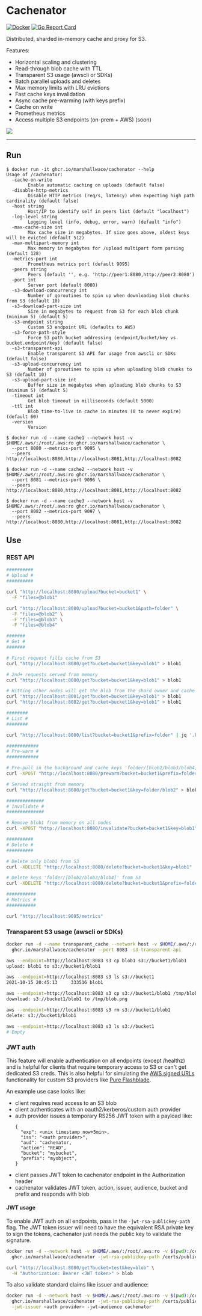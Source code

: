# Cachenator

[![Docker](https://github.com/MarshallWace/cachenator/workflows/Publish%20Docker/badge.svg)](https://github.com/MarshallWace/cachenator/actions?query=workflow%3A%22Publish+Docker%22) [![Go Report Card](https://goreportcard.com/badge/github.com/MarshallWace/cachenator)](https://goreportcard.com/report/github.com/MarshallWace/cachenator)

Distributed, sharded in-memory cache and proxy for S3.

Features:

- Horizontal scaling and clustering
- Read-through blob cache with TTL
- Transparent S3 usage (awscli or SDKs)
- Batch parallel uploads and deletes
- Max memory limits with LRU evictions
- Fast cache keys invalidation
- Async cache pre-warming (with keys prefix)
- Cache on write
- Prometheus metrics
- Access multiple S3 endpoints (on-prem + AWS) (soon)

<img src="./docs/diagram.png">

---

## Run

```
$ docker run -it ghcr.io/marshallwace/cachenator --help
Usage of /cachenator:
  -cache-on-write
    	Enable automatic caching on uploads (default false)
  -disable-http-metrics
    	Disable HTTP metrics (req/s, latency) when expecting high path cardinality (default false)
  -host string
    	Host/IP to identify self in peers list (default "localhost")
  -log-level string
    	Logging level (info, debug, error, warn) (default "info")
  -max-cache-size int
    	Max cache size in megabytes. If size goes above, oldest keys will be evicted (default 512)
  -max-multipart-memory int
    	Max memory in megabytes for /upload multipart form parsing (default 128)
  -metrics-port int
    	Prometheus metrics port (default 9095)
  -peers string
    	Peers (default '', e.g. 'http://peer1:8080,http://peer2:8080')
  -port int
    	Server port (default 8080)
  -s3-download-concurrency int
    	Number of goroutines to spin up when downloading blob chunks from S3 (default 10)
  -s3-download-part-size int
    	Size in megabytes to request from S3 for each blob chunk (minimum 5) (default 5)
  -s3-endpoint string
    	Custom S3 endpoint URL (defaults to AWS)
  -s3-force-path-style
    	Force S3 path bucket addressing (endpoint/bucket/key vs. bucket.endpoint/key) (default false)
  -s3-transparent-api
    	Enable transparent S3 API for usage from awscli or SDKs (default false)
  -s3-upload-concurrency int
    	Number of goroutines to spin up when uploading blob chunks to S3 (default 10)
  -s3-upload-part-size int
    	Buffer size in megabytes when uploading blob chunks to S3 (minimum 5) (default 5)
  -timeout int
    	Get blob timeout in milliseconds (default 5000)
  -ttl int
    	Blob time-to-live in cache in minutes (0 to never expire) (default 60)
  -version
    	Version

$ docker run -d --name cache1 --network host -v $HOME/.aws/:/root/.aws:ro ghcr.io/marshallwace/cachenator \
  --port 8080 --metrics-port 9095 \
  --peers http://localhost:8080,http://localhost:8081,http://localhost:8082

$ docker run -d --name cache2 --network host -v $HOME/.aws/:/root/.aws:ro ghcr.io/marshallwace/cachenator \
  --port 8081 --metrics-port 9096 \
  --peers http://localhost:8080,http://localhost:8081,http://localhost:8082

$ docker run -d --name cache3 --network host -v $HOME/.aws/:/root/.aws:ro ghcr.io/marshallwace/cachenator \
  --port 8082 --metrics-port 9097 \
  --peers http://localhost:8080,http://localhost:8081,http://localhost:8082
```

## Use

### REST API

```bash
##########
# Upload #
##########

curl "http://localhost:8080/upload?bucket=bucket1" \
  -F "files=@blob1"

curl "http://localhost:8080/upload?bucket=bucket1&path=folder" \
  -F "files=@blob2" \
  -F "files=@blob3" \
  -F "files=@blob4"

#######
# Get #
#######

# First request fills cache from S3
curl "http://localhost:8080/get?bucket=bucket1&key=blob1" > blob1

# 2nd+ requests served from memory
curl "http://localhost:8080/get?bucket=bucket1&key=blob1" > blob1

# Hitting other nodes will get the blob from the shard owner and cache it as well before returning
curl "http://localhost:8081/get?bucket=bucket1&key=blob1" > blob1
curl "http://localhost:8082/get?bucket=bucket1&key=blob1" > blob1

########
# List #
########

curl "http://localhost:8080/list?bucket=bucket1&prefix=folder" | jq '.keys'

############
# Pre-warm #
############

# Pre-pull in the background and cache keys 'folder/[blob2/blob3/blob4]'
curl -XPOST "http://localhost:8080/prewarm?bucket=bucket1&prefix=folder/blob"

# Served straight from memory
curl "http://localhost:8080/get?bucket=bucket1&key=folder/blob2" > blob2

##############
# Invalidate #
##############

# Remove blob1 from memory on all nodes
curl -XPOST "http://localhost:8080/invalidate?bucket=bucket1&key=blob1"

##########
# Delete #
##########

# Delete only blob1 from S3
curl -XDELETE "http://localhost:8080/delete?bucket=bucket1&key=blob1"

# Delete keys 'folder/[blob2/blob3/blob4]' from S3
curl -XDELETE "http://localhost:8080/delete?bucket=bucket1&prefix=folder/blob"

###########
# Metrics #
###########

curl "http://localhost:9095/metrics"
```

### Transparent S3 usage (awscli or SDKs)

```bash
docker run -d --name transparent_cache --network host -v $HOME/.aws/:/root/.aws:ro \
  ghcr.io/marshallwace/cachenator --port 8083 -s3-transparent-api

aws --endpoint=http://localhost:8083 s3 cp blob1 s3://bucket1/blob1
upload: blob1 to s3://bucket1/blob1

aws --endpoint=http://localhost:8083 s3 ls s3://bucket1
2021-10-15 20:45:13     333516 blob1

aws --endpoint=http://localhost:8083 s3 cp s3://bucket1/blob1 /tmp/blob.png
download: s3://bucket1/blob1 to /tmp/blob.png

aws --endpoint=http://localhost:8083 s3 rm s3://bucket1/blob1
delete: s3://bucket1/blob1

aws --endpoint=http://localhost:8083 s3 ls s3://bucket1
# Empty
```

### JWT auth

This feature will enable authentication on all endpoints (except /healthz) and is helpful for clients that require temporary access to S3 or can't get dedicated S3 creds. This is also helpful for simulating the [AWS signed URLs](https://docs.aws.amazon.com/AmazonS3/latest/userguide/ShareObjectPreSignedURL.html) functionality for custom S3 providers like [Pure Flashblade](https://www.purestorage.com/uk/products/file-and-object/flashblade.html).

An example use case looks like:
- client requires read access to an S3 blob
- client authenticates with an oauth2/kerberos/custom auth provider
- auth provider issues a temporary RS256 JWT token with a payload like:
  ```
  {
    "exp": <unix timestamp now+5min>,
    "iss": "<auth provider>",
    "aud": "cachenator,
    "action": "READ",
    "bucket": "mybucket",
    "prefix": "myobject",
  }
  ```
- client passes JWT token to cachenator endpoint in the Authorization header
- cachenator validates JWT token, action, issuer, audience, bucket and prefix and responds with blob

#### JWT usage

To enable JWT auth on all endpoints, pass in the `-jwt-rsa-publickey-path` flag. The JWT token issuer will need to have the equivalent RSA private key to sign the tokens, cachenator just needs the public key to validate the signature.

```bash
docker run -d --network host -v $HOME/.aws/:/root/.aws:ro -v $(pwd):/certs \
  ghcr.io/marshallwace/cachenator -jwt-rsa-publickey-path /certs/publickey.crt

curl "http://localhost:8080/get?bucket=test&key=blob" \
  -H "Authorization: Bearer <JWT token>" > blob
```

To also validate standard claims like issuer and audience:

```bash
docker run -d --network host -v $HOME/.aws/:/root/.aws:ro -v $(pwd):/certs \
  ghcr.io/marshallwace/cachenator -jwt-rsa-publickey-path /certs/publickey.crt \
  -jwt-issuer <auth provider> -jwt-audience cachenator
```
